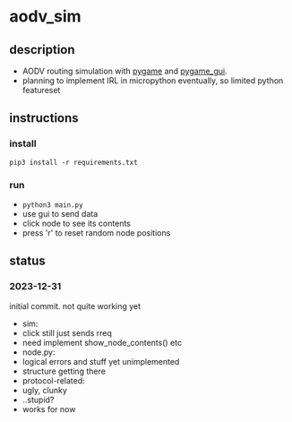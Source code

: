 # aodv_sim

## description

- AODV routing simulation with [pygame](https://www.pygame.org) and [pygame_gui](https://pygame-gui.readthedocs.io/en/latest/quick_start.html).
- planning to implement IRL in micropython eventually, so limited python featureset

## instructions

### install
`pip3 install -r requirements.txt`

### run
- `python3 main.py`
- use gui to send data
- click node to see its contents
- press 'r' to reset random node positions

## status

### 2023-12-31

initial commit. not quite working yet
- sim:
 - click still just sends rreq
 - need implement show_node_contents() etc
- node.py:
 - logical errors and stuff yet unimplemented
 - structure getting there
- protocol-related:
 - ugly, clunky
 - ..stupid?
 - works for now